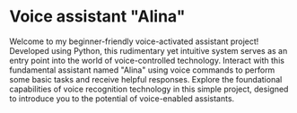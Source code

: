 # Voice assistant "Alina"
Welcome to my beginner-friendly voice-activated assistant project! Developed using Python, this rudimentary yet intuitive system serves as an entry point into the world of voice-controlled technology. Interact with this fundamental assistant named "Alina" using voice commands to perform some basic tasks and receive helpful responses. Explore the foundational capabilities of voice recognition technology in this simple project, designed to introduce you to the potential of voice-enabled assistants.
